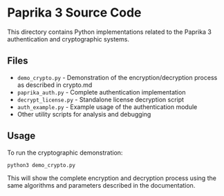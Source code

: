 # Paprika 3 Source Code

This directory contains Python implementations related to the Paprika 3 authentication and cryptographic systems.

## Files

- `demo_crypto.py` - Demonstration of the encryption/decryption process as described in crypto.md
- `paprika_auth.py` - Complete authentication implementation
- `decrypt_license.py` - Standalone license decryption script
- `auth_example.py` - Example usage of the authentication module
- Other utility scripts for analysis and debugging

## Usage

To run the cryptographic demonstration:

```bash
python3 demo_crypto.py
```

This will show the complete encryption and decryption process using the same algorithms and parameters described in the documentation.